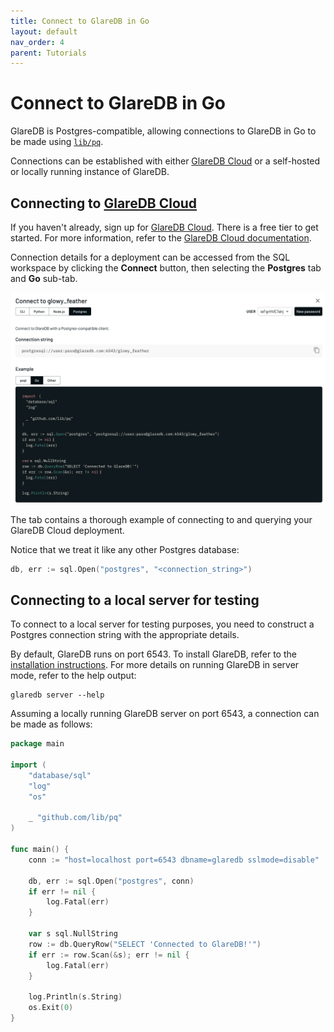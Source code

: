 ```yaml
---
title: Connect to GlareDB in Go
layout: default
nav_order: 4
parent: Tutorials
---
```


# Connect to GlareDB in Go

GlareDB is Postgres-compatible, allowing connections to GlareDB in Go to be
made using [`lib/pq`](https://github.com/lib/pq).

Connections can be established with either [GlareDB Cloud] or a self-hosted or
locally running instance of GlareDB.

## Connecting to [GlareDB Cloud]

If you haven't already, sign up for [GlareDB Cloud]. There is a free tier
to get started. For more information, refer to the
[GlareDB Cloud documentation].

Connection details for a deployment can be accessed from the SQL workspace by
clicking the **Connect** button, then selecting the **Postgres** tab and **Go**
sub-tab.

![connect]

The tab contains a thorough example of connecting to and querying your GlareDB
Cloud deployment.

Notice that we treat it like any other Postgres database:

```go
db, err := sql.Open("postgres", "<connection_string>")
```

## Connecting to a local server for testing

To connect to a local server for testing purposes, you need to construct a
Postgres connection string with the appropriate details.

By default, GlareDB runs on port 6543. To install GlareDB, refer to the
[installation instructions]. For more details on running GlareDB in server mode,
refer to the help output:

```shell
glaredb server --help
```

Assuming a locally running GlareDB server on port 6543, a connection can be made
as follows:

```go
package main

import (
    "database/sql"
    "log"
    "os"

    _ "github.com/lib/pq"
)

func main() {
    conn := "host=localhost port=6543 dbname=glaredb sslmode=disable"

    db, err := sql.Open("postgres", conn)
    if err != nil {
        log.Fatal(err)
    }

    var s sql.NullString
    row := db.QueryRow("SELECT 'Connected to GlareDB!'")
    if err := row.Scan(&s); err != nil {
        log.Fatal(err)
    }

    log.Println(s.String)
    os.Exit(0)
}
```

[GlareDB Cloud]: https://console.glaredb.com
[GlareDB Cloud documentation]: /cloud/
[connect]: /assets/images/tutorials/connect-go.png
[installation instructions]: /introduction/locally-cli.html#install
